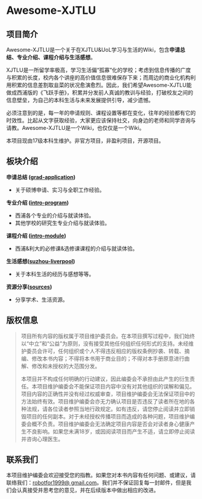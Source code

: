 # Awesome-XJTLU

## 项目简介

Awesome-XJTLU是一个关于在XJTLU&UoL学习与生活的Wiki，包含**申请总结、专业介绍、课程介绍与生活感想**。

XJTLU是一所留学率极高，学习生活偏“孤寡”化的学校；考虑到信息传播的广度与积累的长度，校内各个讲座的高价值信息很难保存下来；而周边的商业化机构利用积累的信息差割取韭菜的状况愈演愈烈。因此，我们希望Awesome-XJTLU能做成西浦版的《飞跃手册》，积累并分发前人真诚的教训与经验，打破校友之间的信息壁垒，为自己的本科生活与未来发展提供引导，减少遗憾。

必须注意到的是，每一年的申请规则、课程设置等都在变化，往年的经验都有它的时效性。比起从文字获取经验，大家更应该保持社交，向身边的老师和同学咨询与请教。Awesome-XJTLU是一个Wiki，也仅仅是一个Wiki。

本项目现由17级本科生维护。非官方项目，非盈利项目，开源项目。

## 板块介绍

**申请总结 ([grad-application](grad-application/readme.md))**

- 关于硕博申请、实习与全职工作经验。

**专业介绍 ([intro-program](intro-program/readme.md))**

- 西浦各个专业的介绍与就读体验。
- 其他学校的研究生专业介绍与就读体验。

**课程介绍 ([intro-module](intro-module/readme.md))**

- 西浦&利大的必修课&选修课课程的介绍与就读体验。

**生活感想([suzhou-liverpool](suzhou-liverpool/readme.md))**

- 关于本科生活的经历与感想等等。

**资源分享([sources](sources/readme.md))**

- 分享学术、生活资源。

## 版权信息


> 项目所有内容的版权属于项目维护委员会。在本项目撰写过程中，我们始终以“中立”和“公益”为原则，没有接受其他任何组织任何形式的支持。未经维护委员会许可，任何组织或个人不得违反相应的版权条例抄袭、转载、摘编、修改本书内容；不得将本书用于商业目的；不得对本手册原意进行曲解、修改和未授权的大范围分发。
>
> 本项目并不构成任何明确的行动建议，因此编委会不承担由此产生的衍生责任。本项目维护编委会不能保证项目内容中没有对其他组织的误解和偏见。项目内容的正确性并没有经过权威审查，项目维护编委会无法保证项目中的方法始终有效。项目维护编委会亦无力确认项目是否违反了读者所在地的各种法规，请各位读者参照当地行政规定。如有违反，请您停止阅读并立即销毁项目的任何副本。对于未经授权传播项目而造成的各种问题，项目维护编委会概不负责。项目维护编委会无法确定项目内容是否会对读者身心健康产生不良影响。如果您未满18岁，或因阅读项目而产生不适，请立即停止阅读并咨询心理医生。  

## 联系我们

本项目维护编委会欢迎接受您的指教。如果您对本书内容有任何问题、或建议，请联络我们：[robotfor1999@ gmail.com](mailto:robotfor1999@gmail.com)。我们并不保证回复每一封邮件，但是我们会认真接受并思考您的意见，并在后续版本中做出相应的改进。 
